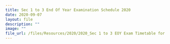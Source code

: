 ```yaml
---
title: Sec 1 to 3 End Of Year Examination Schedule 2020
date: 2020-09-07
layout: file
description: ""
image: ""
file_url: /files/Resources/2020/2020_Sec 1 to 3 EOY Exam Timetable for Form Class.pdf
---
```

